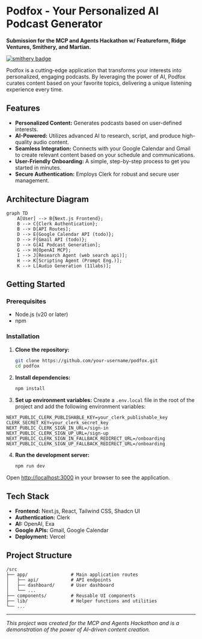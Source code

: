 # Podfox - Your Personalized AI Podcast Generator

**Submission for the MCP and Agents Hackathon w/ Featureform, Ridge Ventures, Smithery, and Martian.**

[![smithery badge](https://smithery.ai/badge/@sauravtom/podfox-audio-tours)](https://smithery.ai/server/@sauravtom/podfox-audio-tours)

Podfox is a cutting-edge application that transforms your interests into personalized, engaging podcasts. By leveraging the power of AI, Podfox curates content based on your favorite topics, delivering a unique listening experience every time.

## Features

- **Personalized Content:** Generates podcasts based on user-defined interests.
- **AI-Powered:** Utilizes advanced AI to research, script, and produce high-quality audio content.
- **Seamless Integration:** Connects with your Google Calendar and Gmail to create relevant content based on your schedule and communications.
- **User-Friendly Onboarding:** A simple, step-by-step process to get you started in minutes.
- **Secure Authentication:** Employs Clerk for robust and secure user management.

## Architecture Diagram

```mermaid
graph TD
    A[User] --> B{Next.js Frontend};
    B --> C{Clerk Authentication};
    B --> D[API Routes];
    D --> E{Google Calendar API (todo)};
    D --> F{Gmail API (todo)};
    D --> G[AI Podcast Generation];
    G --> H{OpenAI MCP};
    I --> J[Research Agent (web search api)];
    H --> K[Scripting Agent (Prompt Eng.)];
    K --> L[Audio Generation (11labs)];
```

## Getting Started

### Prerequisites

- Node.js (v20 or later)
- npm

### Installation

1. **Clone the repository:**
   ```bash
   git clone https://github.com/your-username/podfox.git
   cd podfox
   ```

2. **Install dependencies:**
   ```bash
   npm install
   ```

3. **Set up environment variables:**
   Create a `.env.local` file in the root of the project and add the following environment variables:

```
NEXT_PUBLIC_CLERK_PUBLISHABLE_KEY=your_clerk_publishable_key
CLERK_SECRET_KEY=your_clerk_secret_key
NEXT_PUBLIC_CLERK_SIGN_IN_URL=/sign-in
NEXT_PUBLIC_CLERK_SIGN_UP_URL=/sign-up
NEXT_PUBLIC_CLERK_SIGN_IN_FALLBACK_REDIRECT_URL=/onboarding
NEXT_PUBLIC_CLERK_SIGN_UP_FALLBACK_REDIRECT_URL=/onboarding
```


4. **Run the development server:**
   ```bash
   npm run dev
   ```

Open [http://localhost:3000](http://localhost:3000) in your browser to see the application.

## Tech Stack

- **Frontend:** Next.js, React, Tailwind CSS, Shadcn UI
- **Authentication:** Clerk
- **AI:** OpenAI, Exa
- **Google APIs:** Gmail, Google Calendar
- **Deployment:** Vercel

## Project Structure

```
/src
├── app/                # Main application routes
│   ├── api/            # API endpoints
│   ├── dashboard/      # User dashboard
│   └── ...
├── components/         # Reusable UI components
├── lib/                # Helper functions and utilities
└── ...
```

---

*This project was created for the MCP and Agents Hackathon and is a demonstration of the power of AI-driven content creation.*
